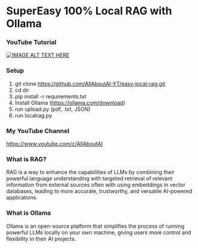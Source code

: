 # SuperEasy 100% Local RAG with Ollama

### YouTube Tutorial
[![IMAGE ALT TEXT HERE](https://img.youtube.com/vi/Oe-7dGDyzPM/0.jpg)](https://www.youtube.com/watch?v=Oe-7dGDyzPM)

### Setup
1. git clone https://github.com/AllAboutAI-YT/easy-local-rag.git
2. cd dir
3. pip install -r requirements.txt
4. Install Ollama (https://ollama.com/download)
5. run upload.py (pdf, .txt, JSON)
6. run localrag.py
   
### My YouTube Channel
https://www.youtube.com/c/AllAboutAI

### What is RAG?
RAG is a way to enhance the capabilities of LLMs by combining their powerful language understanding with targeted retrieval of relevant information from external sources often with using embeddings in vector databases, leading to more accurate, trustworthy, and versatile AI-powered applications

### What is Ollama
Ollama is an open-source platform that simplifies the process of running powerful LLMs locally on your own machine, giving users more control and flexibility in their AI projects.